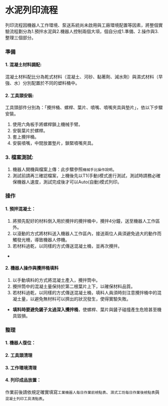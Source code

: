 # 水泥列印流程

列印流程因機器人工作環境、泵送系統尚未啟用與工廠環境配置等因素，將整個實驗流程劃分為1.預拌水泥與2.機器人控制兩個大項，個自分成1.準備、2.操作與3.整理三個部分。

### 準備
#### 1. 混凝土材料調配:
混凝土材料配比分為乾式材料（混凝土、河砂、黏著劑、減水劑）與濕式材料（早強、水）分別配置於不同的塑料桶中。
#### 2. 工具頭安裝:
工具頭部件分別為：「攪拌桶、螺桿、葉片、噴嘴、噴嘴夾具與墊片」，依以下步驟安裝。
1. 使用六角板手將螺桿鎖上機械手臂。
2. 安裝葉片於螺桿。
3. 套上攪拌桶。
4. 安裝噴嘴，中間放置墊片，鎖緊噴嘴夾具。

### 3. 檔案測試:
1. 機器人開機與檔案上傳：此步驟參照`機械手比操作說明`。
2. 測試前請再三確認檔案，上機後先以T1(手動)模式進行測試，測試時請務必確保機器人速度，測試完成後才可以Auto(自動)模式列印。

### 操作
#### 1. 預拌混凝土：
1. 將預先配好的材料倒入用於攪拌的攪拌桶中，攪拌4分鐘，送至機器人工作區外。
2. 以滾動的方式將材料送入機器人工作區內，接送兩位人員須避免過大的動作而觸發光柵，導致機器人停機。
3. 若材料過乾，以同樣的方式傳送混凝土桶，並再次攪拌。
- 

#### 2. 機器人操作與攪拌桶填料
1. 以手動填料的方式將混凝土產入，攪拌筒中。
2. 攪拌筒中的混凝土量保持於第二根葉片上下，以確保材料品質。
3. 若材料過乾，以同樣的方式傳送混凝土桶，填料人員須時刻注意攪拌桶中的混凝土量，以避免無材料可以擠出的狀況發生，使得實驗失敗。
- **填料時要避免鏟子太過深入攪拌桶**，使螺桿、葉片與鏟子碰撞產生危險甚至機具毀損。

### 整理
#### 1. 機器人復位：
#### 2. 工具頭清理
#### 3. 工作環境清理
#### 4. 列印成品放置：

作業前後請依規定確實填寫`工業機器人每日作業前檢點表`、`濕式工坊每日作業後檢點表`與`混凝土列印工具清點表`。
